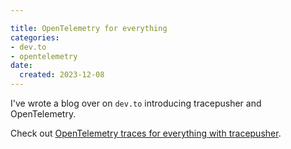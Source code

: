 ```yaml
---

title: OpenTelemetry for everything
categories:
- dev.to
- opentelemetry
date:
  created: 2023-12-08
---
```


I've wrote a blog over on `dev.to` introducing tracepusher and OpenTelemetry.

<!-- more -->

Check out [OpenTelemetry traces for everything with tracepusher](https://dev.to/agardnerit/opentelemetry-traces-for-anything-168c).
